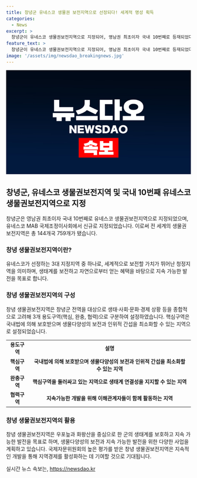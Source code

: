 ```yaml
---
title: 창녕군 유네스코 생물권 보전지역으로 선정되다! 세계적 명성 획득
categories:
  - News
excerpt: >
  창녕군이 유네스코 생물권보전지역으로 지정되어, 영남권 최초이자 국내 10번째로 등재되었다. 생물권보전지역은 세계적으로 보전할 가치가 뛰어난 청정지역으로, 창녕 군수는 이를 통해 지속 가능한 발전을 모색할 계획이라 밝혔다. 창녕의 우수한 담수 생태계를 바탕으로 한 따오기 복원 사업과 생태관광이 주목받을 전망이며, 이를 통해 지역경제 활성화를 도모할 계획이다.
feature_text: >
  창녕군이 유네스코 생물권보전지역으로 지정되어, 영남권 최초이자 국내 10번째로 등재되었다. 생물권보전지역은 세계적으로 보전할 가치가 뛰어난 청정지역으로, 창녕 군수는 이를 통해 지속 가능한 발전을 모색할 계획이라 밝혔다. 창녕의 우수한 담수 생태계를 바탕으로 한 따오기 복원 사업과 생태관광이 주목받을 전망이며, 이를 통해 지역경제 활성화를 도모할 계획이다.
image: '/assets/img/newsdao_breakingnews.jpg'
---
```


<p><img src="/assets/img/newsdao_breakingnews.jpg" alt="bookingtag 속보" /></p>

<h2 data-ke-size="size26">창녕군, 유네스코 생물권보전지역 및 국내 10번째 유네스코 생물권보전지역으로 지정</h2>

<p data-ke-size="size16">창녕군은 영남권 최초이자 국내 10번째로 유네스코 생물권보전지역으로 지정되었으며, 유네스코 MAB 국제조정이사회에서 신규로 지정되었습니다. 이로써 전 세계의 생물권보전지역은 총 144개국 759개가 됐습니다.</p>

<h3 data-ke-size="size24">창녕 생물권보전지역이란?</h3>

<p data-ke-size="size16">유네스코가 선정하는 3대 지정지역 중 하나로, 세계적으로 보전할 가치가 뛰어난 청정지역을 의미하며, 생태계를 보전하고 자연으로부터 얻는 혜택을 바탕으로 지속 가능한 발전을 목표로 합니다.</p>

<h3 data-ke-size="size24">창녕 생물권보전지역의 구성</h3>

<p data-ke-size="size16">창녕 생물권보전지역은 창녕군 전역을 대상으로 생태·사회·문화·경제 상황 등을 종합적으로 고려해 3개 용도구역(핵심, 완충, 협력)으로 구분하여 설정하였습니다. 핵심구역은 국내법에 의해 보호받으며 생물다양성의 보전과 인위적 간섭을 최소화할 수 있는 지역으로 설정되었습니다.</p>

<table>
  <tr>
    <td style="text-align: center; height: 17px;"><b>용도구역</b></td>
    <td style="text-align: center; height: 17px;"><b>설명</b></td>
  </tr>
  <tr>
    <td style="text-align: center; height: 17px;"><b>핵심구역</b></td>
    <td style="text-align: center; height: 17px;"><b>국내법에 의해 보호받으며 생물다양성의 보전과 인위적 간섭을 최소화할 수 있는 지역</b></td>
  </tr>
  <tr>
    <td style="text-align: center; height: 17px;"><b>완충구역</b></td>
    <td style="text-align: center; height: 17px;"><b>핵심구역을 둘러싸고 있는 지역으로 생태계 연결성을 지지할 수 있는 지역</b></td>
  </tr>
  <tr>
    <td style="text-align: center; height: 17px;"><b>협력구역</b></td>
    <td style="text-align: center; height: 17px;"><b>지속가능한 개발을 위해 이해관계자들이 함께 활동하는 지역</b></td>
  </tr>
</table>

<h3 data-ke-size="size24">창녕 생물권보전지역의 활용</h3>

<p data-ke-size="size16">창녕 생물권보전지역은 우포늪과 화왕산을 중심으로 한 군의 생태계를 보호하고 지속 가능한 발전을 목표로 하며, 생물다양성의 보전과 지속 가능한 발전을 위한 다양한 사업을 계획하고 있습니다. 국제자문위원회의 높은 평가를 받은 창녕 생물권보전지역은 지속적인 개발을 통해 지역경제를 활성화하는 데 기여할 것으로 기대됩니다.</p>
실시간 뉴스 속보는, <a href="https://newsdao.kr" rel="dofollow">https://newsdao.kr</a>


